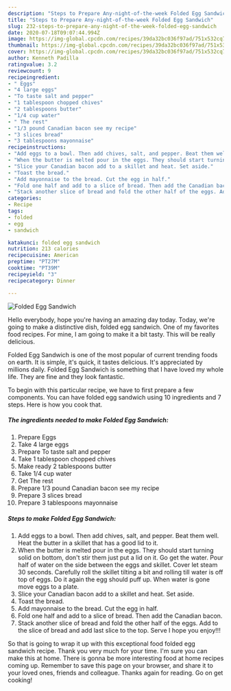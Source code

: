```yaml
---
description: "Steps to Prepare Any-night-of-the-week Folded Egg Sandwich"
title: "Steps to Prepare Any-night-of-the-week Folded Egg Sandwich"
slug: 232-steps-to-prepare-any-night-of-the-week-folded-egg-sandwich
date: 2020-07-18T09:07:44.994Z
image: https://img-global.cpcdn.com/recipes/39da32bc036f97ad/751x532cq70/folded-egg-sandwich-recipe-main-photo.jpg
thumbnail: https://img-global.cpcdn.com/recipes/39da32bc036f97ad/751x532cq70/folded-egg-sandwich-recipe-main-photo.jpg
cover: https://img-global.cpcdn.com/recipes/39da32bc036f97ad/751x532cq70/folded-egg-sandwich-recipe-main-photo.jpg
author: Kenneth Padilla
ratingvalue: 3.2
reviewcount: 9
recipeingredient:
- " Eggs"
- "4 large eggs"
- "To taste salt and pepper"
- "1 tablespoon chopped chives"
- "2 tablespoons butter"
- "1/4 cup water"
- " The rest"
- "1/3 pound Canadian bacon see my recipe"
- "3 slices bread"
- "3 tablespoons mayonnaise"
recipeinstructions:
- "Add eggs to a bowl. Then add chives, salt, and pepper. Beat them well. Heat the butter in a skillet that has a good lid to it."
- "When the butter is melted pour in the eggs. They should start turning solid on bottom, don&#39;t stir them just put a lid on it. Go get the water. Pour half of water on the side between the eggs and skillet. Cover let steam 30 seconds. Carefully roll the skillet tilting a bit and rolling till water is off top of eggs. Do it again the egg should puff up. When water is gone move eggs to a plate."
- "Slice your Canadian bacon add to a skillet and heat. Set aside."
- "Toast the bread."
- "Add mayonnaise to the bread. Cut the egg in half."
- "Fold one half and add to a slice of bread. Then add the Canadian bacon."
- "Stack another slice of bread and fold the other half of the eggs. Add to the slice of bread and add last slice to the top. Serve I hope you enjoy!!!"
categories:
- Recipe
tags:
- folded
- egg
- sandwich

katakunci: folded egg sandwich 
nutrition: 213 calories
recipecuisine: American
preptime: "PT27M"
cooktime: "PT39M"
recipeyield: "3"
recipecategory: Dinner

---
```



![Folded Egg Sandwich](https://img-global.cpcdn.com/recipes/39da32bc036f97ad/751x532cq70/folded-egg-sandwich-recipe-main-photo.jpg)

Hello everybody, hope you're having an amazing day today. Today, we're going to make a distinctive dish, folded egg sandwich. One of my favorites food recipes. For mine, I am going to make it a bit tasty. This will be really delicious.

Folded Egg Sandwich is one of the most popular of current trending foods on earth. It is simple, it's quick, it tastes delicious. It's appreciated by millions daily. Folded Egg Sandwich is something that I have loved my whole life. They are fine and they look fantastic.




To begin with this particular recipe, we have to first prepare a few components. You can have folded egg sandwich using 10 ingredients and 7 steps. Here is how you cook that.

<!--inarticleads1-->

##### The ingredients needed to make Folded Egg Sandwich:

1. Prepare  Eggs
1. Take 4 large eggs
1. Prepare To taste salt and pepper
1. Take 1 tablespoon chopped chives
1. Make ready 2 tablespoons butter
1. Take 1/4 cup water
1. Get  The rest
1. Prepare 1/3 pound Canadian bacon see my recipe
1. Prepare 3 slices bread
1. Prepare 3 tablespoons mayonnaise




<!--inarticleads2-->

##### Steps to make Folded Egg Sandwich:

1. Add eggs to a bowl. Then add chives, salt, and pepper. Beat them well. Heat the butter in a skillet that has a good lid to it.
1. When the butter is melted pour in the eggs. They should start turning solid on bottom, don&#39;t stir them just put a lid on it. Go get the water. Pour half of water on the side between the eggs and skillet. Cover let steam 30 seconds. Carefully roll the skillet tilting a bit and rolling till water is off top of eggs. Do it again the egg should puff up. When water is gone move eggs to a plate.
1. Slice your Canadian bacon add to a skillet and heat. Set aside.
1. Toast the bread.
1. Add mayonnaise to the bread. Cut the egg in half.
1. Fold one half and add to a slice of bread. Then add the Canadian bacon.
1. Stack another slice of bread and fold the other half of the eggs. Add to the slice of bread and add last slice to the top. Serve I hope you enjoy!!!




So that is going to wrap it up with this exceptional food folded egg sandwich recipe. Thank you very much for your time. I'm sure you can make this at home. There is gonna be more interesting food at home recipes coming up. Remember to save this page on your browser, and share it to your loved ones, friends and colleague. Thanks again for reading. Go on get cooking!
